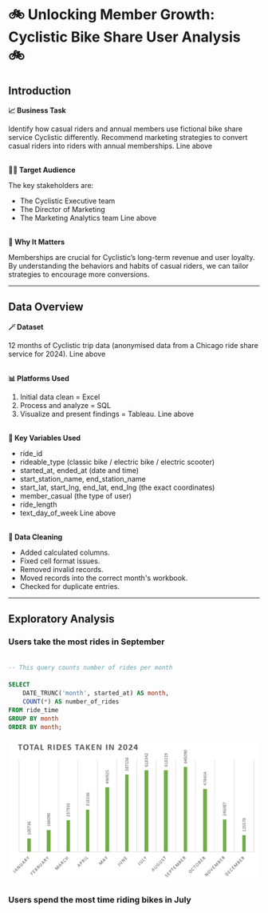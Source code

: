 # 🚲 Unlocking Member Growth: Cyclistic Bike Share User Analysis 🚲

## Introduction
**📈 Business Task**

Identify how casual riders and annual members use fictional bike share service Cyclistic differently. Recommend marketing strategies to convert casual riders into riders with annual memberships.
Line above<br><br>

**👩‍💼 Target Audience**

The key stakeholders are:
- The Cyclistic Executive team
- The Director of Marketing
- The Marketing Analytics team
Line above<br><br>

**🚀 Why It Matters**

Memberships are crucial for Cyclistic’s long-term revenue and user loyalty. By understanding the behaviors and habits of casual riders, we can tailor strategies to encourage more conversions.

---

## Data Overview
**🪄 Dataset**

12 months of Cyclistic trip data (anonymised data from a Chicago ride share service for 2024).
Line above<br><br>

**📊 Platforms Used**

1. Initial data clean = Excel
2. Process and analyze = SQL
3. Visualize and present findings = Tableau. 
Line above<br><br>

**🔎 Key Variables Used**

- ride_id
- rideable_type (classic bike / electric bike / electric scooter)
- started_at, ended_at (date and time)
- start_station_name, end_station_name
- start_lat, start_lng, end_lat, end_lng (the exact coordinates)
- member_casual (the type of user)
- ride_length
- text_day_of_week
Line above<br><br>

**🧼 Data Cleaning**

- Added calculated columns. 
- Fixed cell format issues. 
- Removed invalid records. 
- Moved records into the correct month's workbook. 
- Checked for duplicate entries. 

---

## Exploratory Analysis

### Users take the most rides in September

```sql 

-- This query counts number of rides per month

SELECT 
	DATE_TRUNC('month', started_at) AS month,
	COUNT(*) AS number_of_rides
FROM ride_time
GROUP BY month
ORDER BY month; 

```


![Total Rides Taken Per Month](images/total-rides-taken-per-month.png)


### Users spend the most time riding bikes in July


